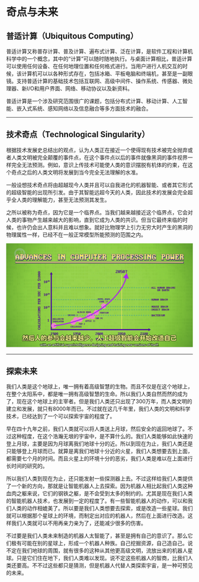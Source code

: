 # 奇点与未来

## 普适计算（Ubiquitous Computing）

普适计算又称普存计算、普及计算、遍布式计算、泛在计算，是软件工程和计算机科学中的一个概念，其中的“计算”可以随时随地执行。与桌面计算相比，普适计算可以使用任何设备、在任何地理位置和任何格式进行。当用户进行人机交互的时候，该计算机可以以各种形式存在，包括冰箱、平板电脑和终端机，甚至是一副眼镜。支持普适计算的基础技术包括互联网、高级中间件、操作系统、传感器、微处理器、新I/O和用户界面、网络、移动协议以及新资料。

普适计算是一个涉及研究范围很广的课题，包括分布式计算、移动计算、人工智能、嵌入式系统、感知网络以及信息融合等多方面技术的融合。

---

## 技术奇点（Technological Singularity）

根据技术发展史总结出的观点，认为人类正在接近一个使得现有技术被完全抛弃或者人类文明被完全颠覆的事件点，在这个事件点以后的事件就像黑洞的事件视界一样完全无法预测。例如，意识上传技术可能使人类的意识摆脱有机体的约束，在这个奇点之后的人类文明将发展到当今完全无法理解的水准。

一般设想技术奇点将由超越现今人类并且可以自我进化的机器智能、或者其它形式的超级智能的出现所引发。由于其智能远超今天的人类，因此技术的发展会完全超乎全人类的理解能力，甚至无法预测其发生。

之所以被称为奇点，因为它是一个临界点。当我们越来越接近这个临界点，它会对人类的事物产生越来越大的影响，直到它成为人类的共识。但当它最终来临的时候，也许仍会出人意料并且难以想象。就好比物理学上引力无穷大时产生的黑洞的物理属性一样，已经不在一般正常模型所能预测的范围之内。

![40.1](./resources/40.1.PNG)

---

## 探索未来

我们人类是这个地球上，唯一拥有着高级智慧的生物。而且不仅是在这个地球上，在整个太阳系中，都是唯一拥有高级智慧的生命。所以我们人类自然而然的成为了，现在这个地球上的主宰者。但是我们人类还只出现了300万年，而人类文明的建立和发展，就只有8000年而已。不过就在这几千年里，我们人类的文明和科学技术，已经达到了一个可以探索宇宙的程度了。

早在四十九年之前，我们人类就可以将人类送上月球，然后安全的返回地球了。不过这种程度，在这个浩瀚无垠的宇宙中，是不算什么的。我们人类能够如此快速的登上月球，主要是因为月球离我们地球十分的近。所以到现在为止，我们人类还是只能够登上月球而已。就算是离我们地球十分近的火星，我们人类想要去到上面，都需要七个月的时间。而且火星上的环境十分的恶劣，我们人类是难以在上面进行长时间的研究的。

所以我们人类到现在为止，还只能发射一些探测器上去。不过这样给我们人类提供了一个新的方向，那就是让智能机器人上去探索。因为机器人相比起我们人类这种血肉之躯来说，它们的钢铁之躯，是不会受到太多的制约的。尤其是现在我们人类的智能机器人技术，也发展到一定的程度了。有一些智能机器人的动作，可以和我们人类的动作相媲美了。所以要是我们人类想要去探索，或是改造一些星球。我们就可以根据那个星球上的环境，而制定出对应的机器人，然后在上面进行改造。这样我们人类就可以不用再亲力亲为了，还能减少很多的伤害。

不过要是我们人类未来制造的机器人太智能了，甚至是拥有自己的意识了。那么它们极有可能在别的星球上，形成一个机器人种族。自己挖掘资源，自己造自己。说不定在我们地球的周围，就有很多的这种从其他更高级文明，流放出来的机器人星球。只是它们住在地下，我们人类难以发现。说不定这些机器人的智商，比我们人类还要高。不不过这些都只是猜测，但是机器人代替人类探索宇宙，是一种可预见的未来。

